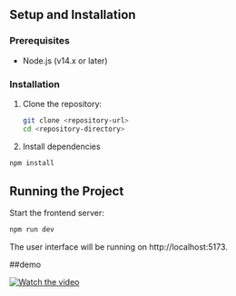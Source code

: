 ## Setup and Installation

### Prerequisites

- Node.js (v14.x or later)

### Installation

1. Clone the repository:
   ```sh
   git clone <repository-url>
   cd <repository-directory>

2. Install dependencies

```sh
npm install

```


## Running the Project

Start the frontend server:

```sh
npm run dev
```
The user interface will be running on http://localhost:5173.


##demo

[![Watch the video](https://img.youtube.com/vi/Z272iTo2k1GkkX3e/0.jpg)](https://youtu.be/cQXu0hoYDjY?si=Z272iTo2k1GkkX3e)

